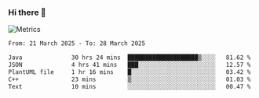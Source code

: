 ### Hi there 👋

![Metrics](https://github.com/radoapx/radoapx/blob/main/github-metrics.svg)

<!--START_SECTION:waka-->

```txt
From: 21 March 2025 - To: 28 March 2025

Java              30 hrs 24 mins  ████████████████████▒░░░░   81.62 %
JSON              4 hrs 41 mins   ███░░░░░░░░░░░░░░░░░░░░░░   12.57 %
PlantUML file     1 hr 16 mins    █░░░░░░░░░░░░░░░░░░░░░░░░   03.42 %
C++               23 mins         ▒░░░░░░░░░░░░░░░░░░░░░░░░   01.03 %
Text              10 mins         ░░░░░░░░░░░░░░░░░░░░░░░░░   00.47 %
```

<!--END_SECTION:waka-->

<!--
**radoapx/radoapx** is a ✨ _special_ ✨ repository because its `README.md` (this file) appears on your GitHub profile.

Here are some ideas to get you started:

- 🔭 I’m currently working on ...
- 🌱 I’m currently learning ...
- 👯 I’m looking to collaborate on ...
- 🤔 I’m looking for help with ...
- 💬 Ask me about ...
- 📫 How to reach me: ...
- 😄 Pronouns: ...
- ⚡ Fun fact: ...
-->
